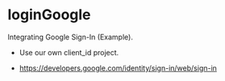# loginGoogle

Integrating Google Sign-In (Example).


* Use our own client_id project.

* https://developers.google.com/identity/sign-in/web/sign-in
